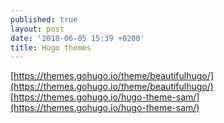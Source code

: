 ```yaml
---
published: true
layout: post
date: '2018-06-05 15:39 +0200'
title: Hugo themes
---
```

[https://themes.gohugo.io/theme/beautifulhugo/](https://themes.gohugo.io/theme/beautifulhugo/)  
[https://themes.gohugo.io/hugo-theme-sam/](https://themes.gohugo.io/hugo-theme-sam/)
